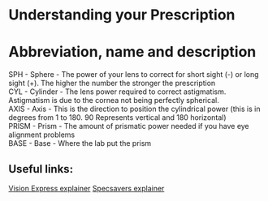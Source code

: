 # Understanding your Prescription

# Abbreviation, name and description

SPH - Sphere - The power of your lens to correct for short sight (-) or long sight (+). The higher the number the stronger the prescription
<br>
CYL - Cylinder - The lens power required to correct astigmatism. Astigmatism is due to the cornea not being perfectly spherical.
<br>
AXIS - Axis - This is the direction to position the cylindrical power (this is in degrees from 1 to 180. 90 Represents vertical and 180 horizontal)
<br>
PRISM - Prism - The amount of prismatic power needed if you have eye alignment problems
<br>
BASE - Base - Where the lab put the prism
<br>

## Useful links:
[Vision Express explainer](https://www.visionexpress.com/eye-health/how-to-read-an-eye-prescription)
[Specsavers explainer](https://www.specsavers.co.uk/glasses/your-prescription)
